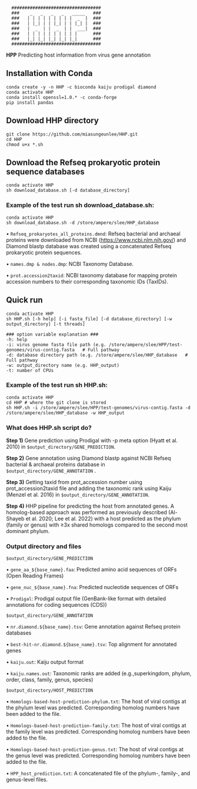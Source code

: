 ````
  ##################################
  ###    _   _   _   _   _____   ###  
  ###   | | | | | | | | |  _  |  ###   
  ###   | |_| | | |_| | | |_| |  ###    
  ###   |  _  | |  _  | |  ___|  ###  
  ###   | | | | | | | | | |      ###   
  ###   |_| |_| |_| |_| |_|      ###  
  ##################################
````
**HPP** Predicting host information from virus gene annotation

## Installation with Conda
````
conda create -y -n HHP -c bioconda kaiju prodigal diamond
conda activate HHP
conda install openssl=1.0.* -c conda-forge
pip install pandas
````

## Download HHP directory
````
git clone https://github.com/miasungeunlee/HHP.git
cd HHP
chmod u+x *.sh
````

## Download the Refseq prokaryotic protein sequence databases
````
conda activate HHP
sh download_database.sh [-d database_directory]
````
### Example of the test run sh download_database.sh:
````
conda activate HHP
sh download_database.sh -d /store/ampere/slee/HHP_database 
````

•	````Refseq_prokaryotes_all_proteins.dmnd````: Refseq bacterial and archaeal proteins were downloaded from NCBI (https://www.ncbi.nlm.nih.gov/) and Diamond blastp database was created using a concatenated Refseq prokaryotic protein sequences. 

•	````names.dmp & nodes.dmp````: NCBI Taxonomy Database.

•	````prot.accession2taxid````: NCBI taxonomy database for mapping protein accession numbers to their corresponding taxonomic IDs (TaxIDs).


## Quick run
````
conda activate HHP
sh HHP.sh [-h help] [-i fasta_file] [-d database_directory] [-w output_directory] [-t threads] 

### option variable explanation ###
-h: help
-i: virus genome fasta file path (e.g. /store/ampere/slee/HPP/test-genomes/virus-contig.fasta   # Full pathway
-d: database directory path (e.g. /store/ampere/slee/HHP_database   # Full pathway 
-w: output_directory name (e.g. HHP_output)
-t: number of CPUs
````

### Example of the test run sh HHP.sh:
````
conda activate HHP
cd HHP # where the git clone is stored
sh HHP.sh -i /store/ampere/slee/HPP/test-genomes/virus-contig.fasta -d /store/ampere/slee/HHP_database -w HHP_output
````

### What does HHP.sh script do?

**Step 1)** Gene prediction using Prodigal with -p meta option (Hyatt et al. 2010) in ````$output_directory/GENE_PREDICTION````.

**Step 2)** Gene annotation using Diamond blastp against NCBI Refseq bacterial & archaeal proteins database in ````$output_directory/GENE_ANNOTATION```` .

**Step 3)** Getting taxid from prot_accession number using prot_accession2taxid file and adding the taxonomic rank using Kaiju (Menzel et al. 2016) in ````$output_directory/GENE_ANNOTATION````. 

**Step 4)** HHP pipeline for predicting the host from annotated genes. A homolog-based approach was performed as previously described (Al-Shayeb et al. 2020; Lee et al. 2022) with a host predicted as the phylum (family or genus) with ≥3x shared homologs compared to the second
most dominant phylum.

### Output directory and files
````
$output_directory/GENE_PREDICTION
````
•	````gene_aa_${base_name}.faa````: Predicted amino acid sequences of ORFs (Open Reading Frames)

•	````gene_nuc_${base_name}.fna````: Predicted nucleotide sequences of ORFs  

•	````Prodigal````: Prodigal output file (GenBank-like format with detailed annotations for coding sequences (CDS))

````
$output_directory/GENE_ANNOTATION
````
•	````nr.diamond.${base_name}.tsv````: Gene annotation against Refseq protein databases 

•	````best-hit-nr.diamond.${base_name}.tsv````: Top alignment for annotated genes

•	````kaiju.out````: Kaiju output format

•	````kaiju.names.out````: Taxonomic ranks are added (e.g.,superkingdom, phylum, order, class, family, genus, species)
````
$output_directory/HOST_PREDICTION
````
•	````Homologs-based-host-prediction-phylum.txt````: The host of viral contigs at the phylum level was predicted. Corresponding homolog numbers have been added to the file.

•	````Homologs-based-host-prediction-family.txt````: The host of viral contigs at the family level was predicted. Corresponding homolog numbers have been added to the file.

•	````Homologs-based-host-prediction-genus.txt````: The host of viral contigs at the genus level was predicted. Corresponding homolog numbers have been added to the file.

•	````HPP_host_prediction.txt````: A concatenated file of the phylum-, family-, and genus-level files.






